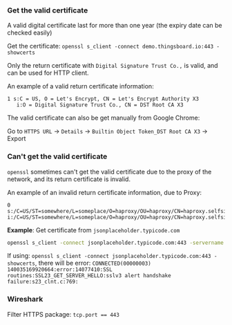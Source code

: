 ### Get the valid certificate

A valid digital certificate last for more than one year (the expiry date can be checked easily)

Get the certificate: ``openssl s_client -connect demo.thingsboard.io:443 -showcerts``

Only the return certificate with ``Digital Signature Trust Co.,`` is valid, and can be used for HTTP client.

An example of a valid return certificate information:

```
1 s:C = US, O = Let's Encrypt, CN = Let's Encrypt Authority X3
   i:O = Digital Signature Trust Co., CN = DST Root CA X3
```

The valid certificate can also be get manually from Google Chrome:

Go to ``HTTPS URL`` -> ``Details`` -> ``Builtin Object Token_DST Root CA X3`` -> Export

### Can't get the valid certificate

``openssl`` sometimes can't get the valid certificate due to the proxy of the network, and its return certificate is invalid.

An example of an invalid return certificate information, due to Proxy:

```
0 s:/C=US/ST=somewhere/L=someplace/O=haproxy/OU=haproxy/CN=haproxy.selfsigned.invalid
i:/C=US/ST=somewhere/L=someplace/O=haproxy/OU=haproxy/CN=haproxy.selfsigned.invalid
```

**Example**: Get certificate from ``jsonplaceholder.typicode.com``

```sh
openssl s_client -connect jsonplaceholder.typicode.com:443 -servername jsonplaceholder.typicode.com -showcerts
```

If using: ``openssl s_client -connect jsonplaceholder.typicode.com:443 -showcerts``, there will be error: ``CONNECTED(00000003) 140035169920664:error:14077410:SSL routines:SSL23_GET_SERVER_HELLO:sslv3 alert handshake failure:s23_clnt.c:769:``

### Wireshark

Filter HTTPS package: ``tcp.port == 443``
